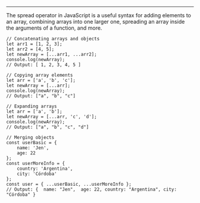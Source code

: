 ------------------------------------------------------------------------

The spread operator in JavaScript is a useful syntax for adding elements to an array, combining arrays into one larger one, spreading an array inside the arguments of a function, and more.

    // Concatenating arrays and objects
    let arr1 = [1, 2, 3];
    let arr2 = [4, 5];
    let newArray = [...arr1, ...arr2];
    console.log(newArray);
    // Output: [ 1, 2, 3, 4, 5 ]

    // Copying array elements
    let arr = ['a', 'b', 'c'];
    let newArray = [...arr];
    console.log(newArray);
    // Output: ["a", "b", "c"]

    // Expanding arrays
    let arr = ['a', 'b'];
    let newArray = [...arr, 'c', 'd'];
    console.log(newArray);
    // Output: ["a", "b", "c", "d"]

    // Merging objects
    const userBasic = {
        name: 'Jen',
        age: 22
    };
    const userMoreInfo = {
        country: 'Argentina',
        city: 'Córdoba'
    };
    const user = { ...userBasic, ...userMoreInfo };
    // Output: {  name: "Jen",  age: 22, country: "Argentina", city: "Córdoba" }
